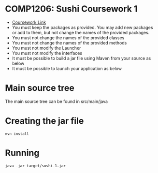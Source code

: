 # COMP1206: Sushi Coursework 1
- [Coursework Link](https://secure.ecs.soton.ac.uk/notes/comp1206/cw1/index.html)
- You must keep the packages as provided. You may add new packages or add to them, but not change the names of the provided packages.
- You must not change the names of the provided classes
- You must not change the names of the provided methods
- You must not modify the Launcher
- You must not modify the interfaces
- It must be possible to build a jar file using Maven from your source as below
- It must be possible to launch your application as below

# Main source tree
The main source tree can be found in src/main/java

# Creating the jar file
    mvn install

# Running
    java -jar target/sushi-1.jar
